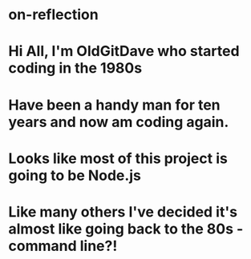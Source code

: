 # on-reflection
# Hi All, I'm OldGitDave who started coding in the 1980s
# Have been a handy man for ten years and now am coding again.
# Looks like most of this project is going to be Node.js
# Like many others I've decided it's almost like going back to the 80s - command line?!
